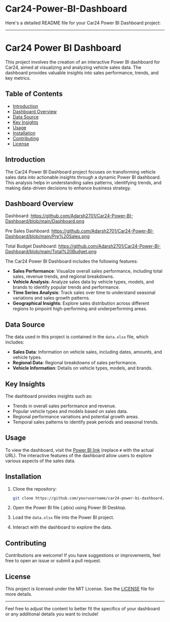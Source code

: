 # Car24-Power-BI-Dashboard

Here's a detailed README file for your Car24 Power BI Dashboard project:

---

# Car24 Power BI Dashboard

This project involves the creation of an interactive Power BI dashboard for Car24, aimed at visualizing and analyzing vehicle sales data. The dashboard provides valuable insights into sales performance, trends, and key metrics.

## Table of Contents

- [Introduction](#introduction)
- [Dashboard Overview](#dashboard-overview)
- [Data Source](#data-source)
- [Key Insights](#key-insights)
- [Usage](#usage)
- [Installation](#installation)
- [Contributing](#contributing)
- [License](#license)

## Introduction

The Car24 Power BI Dashboard project focuses on transforming vehicle sales data into actionable insights through a dynamic Power BI dashboard. This analysis helps in understanding sales patterns, identifying trends, and making data-driven decisions to enhance business strategy.

## Dashboard Overview
Dashboard: https://github.com/Adarsh2701/Car24-Power-BI-Dashboard/blob/main/Dashboard.png

Pre Sales Dashboard: https://github.com/Adarsh2701/Car24-Power-BI-Dashboard/blob/main/Pre%20Sales.png

Total Budget Dashboard: https://github.com/Adarsh2701/Car24-Power-BI-Dashboard/blob/main/Total%20Budget.png

The Car24 Power BI Dashboard includes the following features:

- **Sales Performance**: Visualize overall sales performance, including total sales, revenue trends, and regional breakdowns.
- **Vehicle Analysis**: Analyze sales data by vehicle types, models, and brands to identify popular trends and performance.
- **Time Series Analysis**: Track sales over time to understand seasonal variations and sales growth patterns.
- **Geographical Insights**: Explore sales distribution across different regions to pinpoint high-performing and underperforming areas.

## Data Source

The data used in this project is contained in the `data.xlsx` file, which includes:

- **Sales Data**: Information on vehicle sales, including dates, amounts, and vehicle types.
- **Regional Data**: Regional breakdowns of sales performance.
- **Vehicle Information**: Details on vehicle types, models, and brands.

## Key Insights

The dashboard provides insights such as:

- Trends in overall sales performance and revenue.
- Popular vehicle types and models based on sales data.
- Regional performance variations and potential growth areas.
- Temporal sales patterns to identify peak periods and seasonal trends.

## Usage

To view the dashboard, visit the [Power BI link](#) (replace `#` with the actual URL). The interactive features of the dashboard allow users to explore various aspects of the sales data.

## Installation

1. Clone the repository:

   ```bash
   git clone https://github.com/yourusername/car24-power-bi-dashboard.git
   ```

2. Open the Power BI file (.pbix) using Power BI Desktop.

3. Load the `data.xlsx` file into the Power BI project.

4. Interact with the dashboard to explore the data.

## Contributing

Contributions are welcome! If you have suggestions or improvements, feel free to open an issue or submit a pull request.

## License

This project is licensed under the MIT License. See the [LICENSE](LICENSE) file for more details.

---

Feel free to adjust the content to better fit the specifics of your dashboard or any additional details you want to include!
